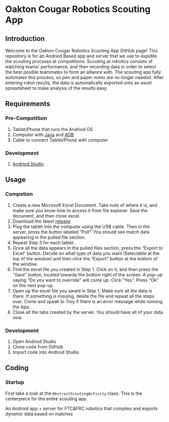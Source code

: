 # Oakton Cougar Robotics Scouting App

## Introduction
Welcome to the Oakton Cougar Robotics Scouting App GitHub page!
This repository is for an Andriod Based app and server that we use to expidite the scouting procsess at competitions.
Scouting at robotics consists of watching teams' performance, and then recording data in order to select the best posible teammates to form an alliance with.
The scouting app fully automates this process, so pen and paper notes are no longer needed. 
After entering robot results, the data is automatically exported onto an excel spreadsheet to make analysis of the results easy.

## Requirements

### Pre-Competition 
1. Tablet/Phone that runs the Andriod OS
2. Computer with [Java](https://adoptopenjdk.net/) and [ADB](https://developer.android.com/studio/releases/platform-tools)
3. Cable to connect Tablet/Phone with computer

### Development
1. [Andriod Studio](https://developer.android.com/studio)

## Usage

### Competion
1. Create a new Microsoft Excel Document. Take note of where it is, and make sure you know how to access it from file explorer. Save the document, and then close excel. 
2. Download the latest [release](https://github.com/CougarProgramming623/scouting-2019/releases/latest).
3. Plug the tablet into the computer using the USB cable. Then in the server, press the button labeled “Pull”. You should see match data appearing in the pulled file section.
4. Repeat Step 3 for each tablet. 
5. Once all the data appears in the pulled files section, press the “Export to Excel” button. Decide on what type of data you want (Selectable at the top of the window) and then click the “Export” button at the bottom of the window.
6. Find the excel file you created in Step 1. Click on it, and then press the “Save” button, located towards the bottom right of the screen. A pop-up saying “Do you want to override” will come up. Click “Yes”. Press “Ok” on the next pop-up.
7. Open up the excel file you saved in Step 1. Make sure all the data is there. If something is missing, delete the file and repeat all the steps over. Come and speak to Troy if there is an error message while running the App. 
8. Close all the tabs created by the server. You should have all of your data now.

### Development
1. Open Andriod Studio
2. Clone code from GitHub
3. Import code into Android Studio

## Coding

### Startup
First take a look at the `AbstractScoutingActivity` class. This is the centerpiece for the entire scouting app.


An Android app + server for FTC&amp;FRC robotics that compiles and exports dynamic data based on matches

